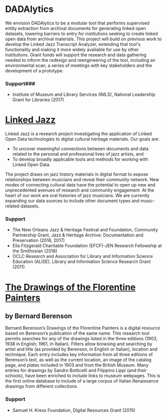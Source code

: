 # DADAlytics
We envision DADAlytics to be a modular tool that performs supervised entity extraction from archival documents for generating linked open datasets, lowering barriers to entry for institutions seeking to create linked open data from archival materials. This project will build on previous work to develop the Linked Jazz Transcript Analyzer, extending that tool's functionality and making it more widely available for use by other institutions. Grant funds will support the research and data gathering needed to inform the redesign and reengineering of the tool, including an environmental scan, a series of meetings with key stakeholders and the development of a prototype.

### Support###
+ Institute of Museum and Library Services (IMLS), National Leadership Grant for Libraries (2017)

# [Linked Jazz](https://linkedjazz.org/)
Linked Jazz is a research project investigating the application of Linked Open Data technologies to digital cultural heritage materials. Our goals are:

+ To uncover meaningful connections between documents and data related to the personal and professional lives of jazz artists, and
+ To develop broadly applicable tools and methods for working with Linked Open Data.

The project draws on jazz history materials in digital format to expose relationships between musicians and reveal their community network. New modes of connecting cultural data have the potential to open up new and unprecedented avenues of research and community engagement. At the heart of our work are oral histories of jazz musicians. We are currently expanding our data sources to include other document types and music-related datasets.

### Support ###
+ The New Orleans Jazz & Heritage Festival and Foundation, Community Partnership Grant, Jazz & Heritage Archive: Documentation and Preservation (2016, 2017)
+ Ella Fitzgerald Charitable Foundation (EFCF)-JEN Research Fellowship at the Smithosian (2016)
+ OCLC Research and Association for Library and Information Science Education (ALISE), Library and Information Science Research Grant (2011)

# [The Drawings of the Florentine Painters](https://florentinedrawings.itatti.harvard.edu/)
## by Bernard Berenson
Bernard Berenson’s Drawings of the Florentine Painters is a digital resource based on Berenson’s publication of the same name. This research tool permits searches for any of the drawings listed in the three editions (1903, 1938 in English; 1961, in Italian). Filters allow browsing and searching by artist and title (as provided by Berenson, in English or Italian), location and technique. Each entry includes key information from all three editions of Berenson’s text, as well as the current location, an image of the catalog page, and plates included in 1903 and from the British Museum. Many entries for drawings by Sandro Botticelli and Filippino Lippi (and their schools), have been enriched to include links to museum webpages. This is the first online database to include of a large corpus of Italian Renaissance drawings from different collections.

### Support ###
+ Samuel H. Kress Foundation, Digital Resources Grant (2015)

